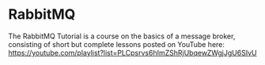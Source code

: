 # RabbitMQ
The RabbitMQ Tutorial is a course on the basics of a message broker, consisting of short but complete lessons posted on YouTube here: https://youtube.com/playlist?list=PLCpsrvs6hImZShRjUbqewZWgjJgU6SIvU
